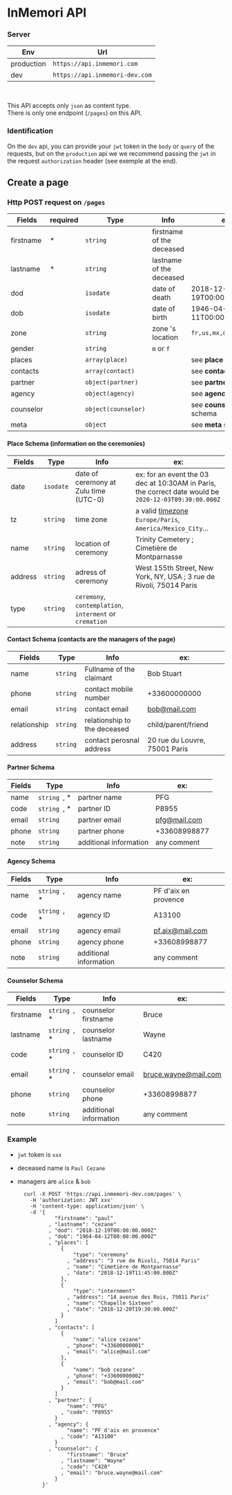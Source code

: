 # InMemori API  

### Server

| Env        | Url                              |
|------------|----------------------------------|
| production | `https://api.inmemori.com`       |
| dev        | `https://api.inmemori-dev.com`   |

<br/>  

This API accepts only `json` as content type.  
There is only one endpoint (`/pages`) on this API.

### Identification

On the `dev` api, you can provide your `jwt` token in the `body` or `query` of the requests, but on the `production` api we we recommend passing the `jwt` in the request `authorization` header (see exemple at the end).

## Create a page

### Http POST request on `/pages`


| Fields          | required| Type               | Info                              | ex:                            |
|-----------------|---------|--------------------|-----------------------------------|--------------------------------|
| firstname       |    *    | `string`           | firstname of the deceased         | |
| lastname        |    *    | `string`           | lastname of the deceased          | |
| dod             |         | `isodate`          | date of death                     | 2018-12-19T00:00:00.000Z |
| dob             |         | `isodate`          | date of birth                     | 1946-04-11T00:00:00.000Z |
| zone            |         | `string`           | zone 's location                  | `fr,us,mx,de,es,be,ch` |
| gender          |         | `string`           | `m` or `f`                        | |
| places          |         | `array(place)`     |                                   | see **place** schema |
| contacts        |         | `array(contact)`   |                                   | see **contact** schema |
| partner         |         | `object(partner)`  |                                   | see **partner** schema |
| agency          |         | `object(agency)`   |                                   | see **agency** schema |
| counselor       |         | `object(counselor)`|                                   | see **counselor** schema |
| meta            |         | `object`           |                                   | see **meta** schema |



#### Place Schema (information on the ceremonies)


| Fields          | Type           | Info                | ex:                            |
|-----------------|----------------|---------------------|--------------------------------|
| date            | `isodate`      | date of ceremony at Zulu time (UTC-0)| ex: for an event the 03 dec at 10:30AM in Paris, the correct date would be `2020-12-03T09:30:00.000Z`       |
| tz            | `string`       | time zone| a valid [timezone](https://en.wikipedia.org/wiki/List_of_tz_database_time_zones) `Europe/Paris`, `America/Mexico_City`...  |
| name            | `string`       | location of ceremony| Trinity Cemetery ; Cimetière de Montparnasse      |
| address         | `string`       | adress of ceremony  | West 155th Street, New York, NY, USA ; 3 rue de Rivoli, 75014 Paris 
| type            | `string`       | `ceremony`, `contemplation`, `interment` or `cremation`|     |



#### Contact Schema (contacts are the managers of the page)


| Fields          | Type           | Info                              | ex:                            |
|-----------------|----------------|-----------------------------------|--------------------------------|
| name            | `string `      | Fullname of the claimant          | Bob Stuart |
| phone           | `string `      | contact mobile number             | +33600000000 |
| email           | `string `      | contact email                     | bob@mail.com |
| relationship    | `string `      | relationship to the deceased      | child/parent/friend |
| address         | `string `      | contact perosnal address          | 20 rue du Louvre, 75001 Paris |


#### Partner Schema

| Fields          | Type           | Info                            | ex:                            |
|-----------------|----------------|---------------------------------|--------------------------------|
| name            | `string `, *   | partner name                    | PFG |
| code            | `string `, *   | partner ID                      | P8955 |
| email           | `string `      | partner email                   | pfg@mail.com |
| phone           | `string `      | partner phone                   | +33608998877 |
| note            | `string `      | additional information          | any comment |

#### Agency Schema

| Fields          | Type           | Info                           | ex:                            |
|-----------------|----------------|--------------------------------|--------------------------------|
| name            | `string `, *   | agency name                    | PF d'aix en provence |
| code            | `string `, *   | agency ID                      | A13100 |
| email           | `string `      | agency email                   | pf.aix@mail.com |
| phone           | `string `      | agency phone                   | +33608998877 |
| note            | `string `      | additional information         | any comment |

#### Counselor Schema

| Fields          | Type           | Info                              | ex:                            |
|-----------------|----------------|-----------------------------------|--------------------------------|
| firstname       | `string `, *   | counselor firstname               | Bruce |
| lastname        | `string `, *   | counselor lastname                | Wayne |
| code            | `string `, *   | counselor ID                      | C420 |
| email           | `string `, *   | counselor email                   | bruce.wayne@mail.com |
| phone           | `string `      | counselor phone                   | +33608998877 |
| note            | `string `      | additional information            | any comment |



### Example
- `jwt` token is `xxx`
- deceased name is `Paul Cezane`
- managers are `alice` & `bob`  

  ```curl
    curl -X POST 'https://api.inmemori-dev.com/pages' \
      -H 'authorization: JWT xxx'
      -H 'content-type: application/json' \
      -d '{ 
              "firstname": "paul"
            , "lastname": "cezane"
            , "dod": "2018-12-19T00:00:00.000Z"
            , "dob": "1964-04-12T00:00:00.000Z"
            , "places": [
                {
                    "type": "ceremony"
                  , "address": "3 rue de Rivoli, 75014 Paris"
                  , "name": "Cimetière de Montparnasse"
                  , "date": "2018-12-19T11:45:00.000Z"
                },
                {
                    "type": "internment"
                  , "address": "14 avenue des Rois, 75011 Paris"
                  , "name": "Chapelle Sixteen"
                  , "date": "2018-12-20T19:30:00.000Z"
                }
              ]
            , "contacts": [
                { 
                    "name": "alice cezane"
                  , "phone": "+33600000001"
                  , "email": "alice@mail.com"
                },
                { 
                    "name": "bob cezane"
                  , "phone": "+33600000002"
                  , "email": "bob@mail.com"
                }
              ] 
            , "partner": {
                  "name": "PFG"
                , "code": "P8955"
              } 
            , "agency": {
                  "name": "PF d'aix en provence"
                , "code": "A13100"
              } 
            , "counselor": {
                  "firstname": "Bruce"
                , "lastname": "Wayne"
                , "code": "C420"
                , "email": "bruce.wayne@mail.com"
              } 
          }'
  ```
